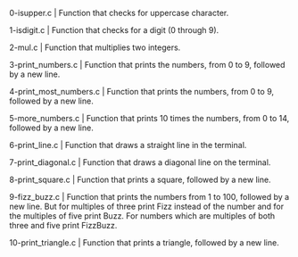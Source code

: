 0-isupper.c | Function that checks for uppercase character.

1-isdigit.c | Function that checks for a digit (0 through 9).

2-mul.c | Function that multiplies two integers.

3-print_numbers.c | Function that prints the numbers, from 0 to 9, followed by a new line.

4-print_most_numbers.c | Function that prints the numbers, from 0 to 9, followed by a new line.

5-more_numbers.c | Function that prints 10 times the numbers, from 0 to 14, followed by a new line.

6-print_line.c | Function that draws a straight line in the terminal.

7-print_diagonal.c | Function that draws a diagonal line on the terminal.

8-print_square.c | Function that prints a square, followed by a new line.

9-fizz_buzz.c | Function that prints the numbers from 1 to 100, followed by a new line. But for multiples of three print Fizz instead of the number and for the multiples of five print Buzz. For numbers which are multiples of both three and five print FizzBuzz.

10-print_triangle.c | Function that prints a triangle, followed by a new line.
